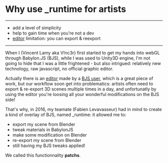 # Why use _runtime for artists

---

- add a level of simplicity
- help to gain time when you're not a dev
- [editor](http://editor.babylonjs.com/) limitation: you can export & reexport

---

When I (Vincent Lamy aka V!nc3r) first started to get my hands into webGL through Babylon.JS (BJS), while I was used to Unity3D engine, I'm not going to hide that I was a little frightened - but also intrigued: relatively new technology, raw javascript, no official graphic editor.

Actually there is an [editor](http://editor.babylonjs.com/) made by a [BJS user](https://github.com/julien-moreau), which is a great piece of work, but our workflow soon get into problematics: artists often need to export & re-export 3D scenes multiple times in a day, and unfortunatly by using the editor you're loosing all your wonderful modifications on the BJS side!

That's why, in 2016, my teamate (Fabien Levavasseur) had in mind to create a kind of overlay of BJS, named \_runtime: it allowed me to:

- export my scene from Blender
- tweak materials in BabylonJS
- make some modification on Blender
- re-export my scene from Blender
- still having my BJS tweaks applied!

We called this functionnality **patchs**.